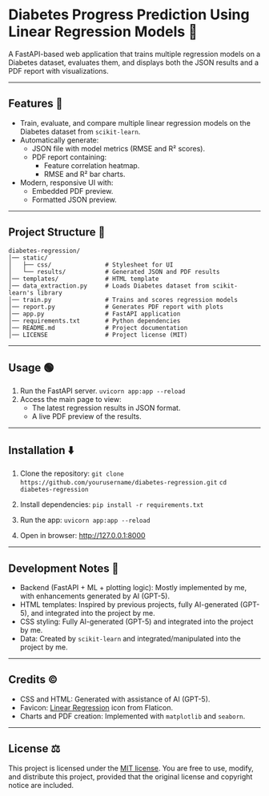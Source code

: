 # Diabetes Progress Prediction Using Linear Regression Models 🤖
A FastAPI-based web application that trains multiple regression models on a Diabetes dataset, evaluates them, and displays both the JSON results and a PDF report with visualizations.

---

## Features 📄
- Train, evaluate, and compare multiple linear regression models on the Diabetes dataset from `scikit-learn`.
- Automatically generate:
    - JSON file with model metrics (RMSE and R² scores).
    - PDF report containing:
        - Feature correlation heatmap.
        - RMSE and R² bar charts. 
- Modern, responsive UI with:
    - Embedded PDF preview.
    - Formatted JSON preview.

---

## Project Structure 📂
```
diabetes-regression/
│── static/
│   ├── css/               # Stylesheet for UI
│   └── results/           # Generated JSON and PDF results
│── templates/             # HTML template
│── data_extraction.py     # Loads Diabetes dataset from scikit-learn's library
│── train.py               # Trains and scores regression models
│── report.py              # Generates PDF report with plots
│── app.py                 # FastAPI application
│── requirements.txt       # Python dependencies
│── README.md              # Project documentation
│── LICENSE                # Project license (MIT)

```

---

## Usage 🟢
1. Run the FastAPI server.
    ```uvicorn app:app --reload```
2. Access the main page to view:
    - The latest regression results in JSON format.
    - A live PDF preview of the results.

---

## Installation ⬇️
1. Clone the repository:
   `git clone https://github.com/yourusername/diabetes-regression.git`
   `cd diabetes-regression`

2. Install dependencies:
    `pip install -r requirements.txt`

3. Run the app:
    `uvicorn app:app --reload`

4. Open in browser:
    http://127.0.0.1:8000

---

## Development Notes 📝
- Backend (FastAPI + ML + plotting logic): Mostly implemented by me, with enhancements generated by AI (GPT-5).
- HTML templates: Inspired by previous projects, fully AI-generated (GPT-5), and integrated into the project by me.
- CSS styling: Fully AI-generated (GPT-5) and integrated into the project by me.
- Data: Created by `scikit-learn` and integrated/manipulated into the project by me.

---

## Credits ©
- CSS and HTML: Generated with assistance of AI (GPT-5).
- Favicon: [Linear Regression](https://www.flaticon.com/free-icon/linear-regression_2103640) icon from Flaticon.
- Charts and PDF creation: Implemented with `matplotlib` and `seaborn`.

---

## License ⚖️
This project is licensed under the [MIT license](LICENSE). You are free to use, modify, and distribute this project,
provided that the original license and copyright notice are included.
